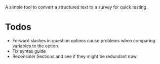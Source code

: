 A simple tool to convert a structured text to a survey for quick testing.

# Todos

- Forward slashes in question options cause problems when comparing variables to the option.
- Fix syntax guide
- Reconsider Sections and see if they might be redundant now
